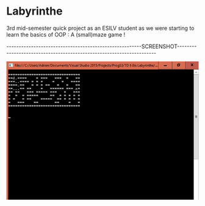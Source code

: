 # Labyrinthe

3rd mid-semester quick project as an ESILV student as we were starting to learn the basics of OOP : A (small)maze game !

-------------------------------------------------------SCREENSHOT---------------------------------------------------------------------

![alt text](https://raw.githubusercontent.com/Im2Slow/Labyrinthe/master/test2.png)

